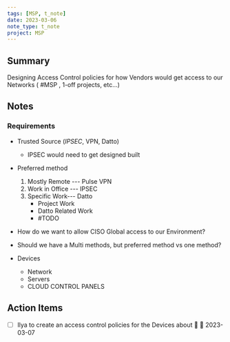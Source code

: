 ```yaml
---
tags: [MSP, t_note]
date: 2023-03-06
note_type: t_note
project: MSP
---
```


## Summary
Designing Access Control policies for how Vendors would get access to our Networks ( #MSP , 1-off projects, etc...)


## Notes
### Requirements
* Trusted Source (*IPSEC*, VPN, Datto)
	* IPSEC would need to get designed built
* Preferred method
	1. Mostly Remote --- Pulse VPN
	2. Work in Office --- IPSEC
	3. Specific Work--- Datto
		* Project Work
		* Datto Related Work
		* #TODO 

* How do we want to allow CISO Global access to our Environment? 
* Should we have a Multi methods, but preferred method vs one method?
* Devices
	* Network
	* Servers
	* CLOUD CONTROL PANELS

## Action Items
- [ ] Ilya to create an access control policies for the Devices about 🔼 📅 2023-03-07